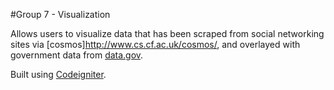 #Group 7 - Visualization

Allows users to visualize data that has been scraped from social networking sites via
[cosmos]<http://www.cs.cf.ac.uk/cosmos/>, and overlayed with government data from [data.gov](http://data.gov.uk/ "data.gov").

Built using [Codeigniter](http://ellislab.com/codeigniter "Codeigniter").